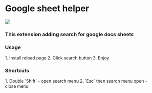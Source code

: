 
<h1>Google sheet helper</h1>
<img src="https://hsto.org/webt/gs/j-/1f/gsj-1fudih0xhxrdv5rhqbr4jne.gif" />
<h3>This extension adding search for google docs sheets</h3>

<h3>Usage</h3>
1. Install reload page
2. Click search button
3. Enjoy

<h3>Shortcuts</h3>
1. Double `Shift` - open search menu
2. `Esc` then search menu open - close menu